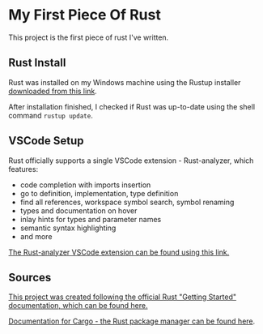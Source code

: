 # My First Piece Of Rust

This project is the first piece of rust I've written.

## Rust Install

Rust was installed on my Windows machine using the Rustup installer [downloaded
from this
link](https://static.rust-lang.org/rustup/dist/x86_64-pc-windows-msvc/rustup-init.exe).

After installation finished, I checked if Rust was up-to-date using the shell
command `rustup update`.

## VSCode Setup

Rust officially supports a single VSCode extension - Rust-analyzer, which features:

- code completion with imports insertion
- go to definition, implementation, type definition
- find all references, workspace symbol search, symbol renaming
- types and documentation on hover
- inlay hints for types and parameter names
- semantic syntax highlighting
- and more

[The Rust-analyzer VSCode extension can be found using this
link.](https://marketplace.visualstudio.com/items?itemName=rust-lang.rust-analyzer)

## Sources

[This project was created following the official Rust "Getting Started"
documentation, which can be found
here.](https://www.rust-lang.org/learn/get-started)

[Documentation for Cargo - the Rust package manager can be found
here](https://doc.rust-lang.org/cargo/index.html).
